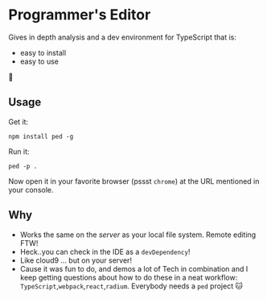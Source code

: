 # Programmer's Editor
Gives in depth analysis and a dev environment for TypeScript that is: 

* easy to install
* easy to use

🌹

## Usage 
Get it: 
```
npm install ped -g
```

Run it: 
```
ped -p .
```

Now open it in your favorite browser (pssst `chrome`) at the URL mentioned in your console.

## Why 
* Works the same on the *server* as your local file system. Remote editing FTW!
* Heck..you can check in the IDE as a `devDependency`!
* Like cloud9 ... but on your server!
* Cause it was fun to do, and demos a lot of Tech in combination and I keep getting questions about how to do these in a neat workflow: `TypeScript`,`webpack`,`react`,`radium`. Everybody needs a `ped` project 🐱